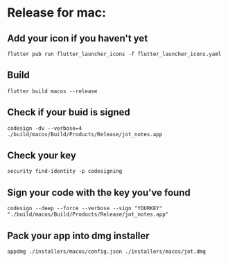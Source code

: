 # Release for mac:

## Add your icon if you haven't yet
```
flutter pub run flutter_launcher_icons -f flutter_launcher_icons.yaml
```
## Build
```
flutter build macos --release
```
## Check if your buid is signed
```
codesign -dv --verbose=4 ./build/macos/Build/Products/Release/jot_notes.app
```
## Check your key
```
security find-identity -p codesigning
```
## Sign your code with the key you've found
```
codesign --deep --force --verbose --sign "YOURKEY" "./build/macos/Build/Products/Release/jot_notes.app"
```
## Pack your app into dmg installer
```
appdmg ./installers/macos/config.json ./installers/macos/jot.dmg

```